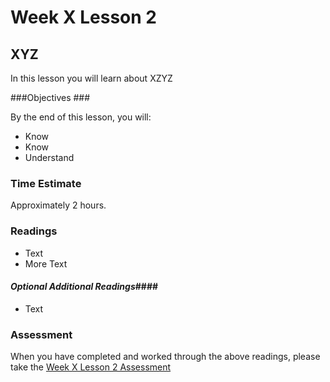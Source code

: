# Week X Lesson 2 #
## XYZ ##

In this lesson you will learn about XZYZ

###Objectives ###

By the end of this lesson, you will:

- Know 
- Know 
- Understand 


### Time Estimate ###

Approximately 2 hours.

### Readings ####

- Text
- More Text
 
#### *Optional Additional Readings*####
- Text

### Assessment ###

When you have completed and worked through the above readings, please take the [Week X Lesson 2 Assessment]()